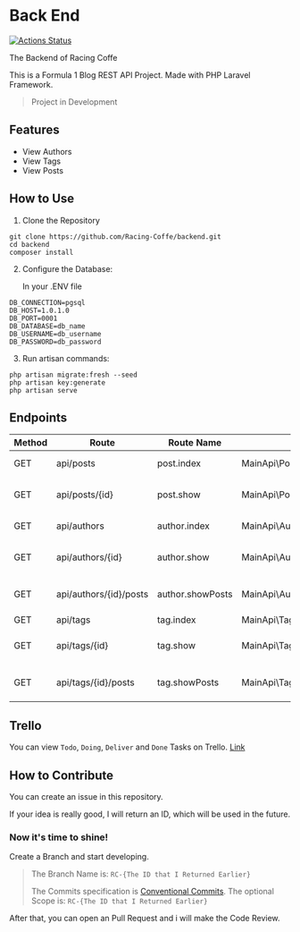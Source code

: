 # Back End
[![Actions Status](https://github.com/racing-coffe/backend/actions/workflows/ci.yml/badge.svg)](https://github.com/racing-coffe/backend/actions)

The Backend of Racing Coffe

This is a Formula 1 Blog REST API Project. Made with PHP Laravel Framework.

> Project in Development

## Features
- View Authors
- View Tags
- View Posts 

## How to Use
1. Clone the Repository
```
git clone https://github.com/Racing-Coffe/backend.git
cd backend
composer install
```

2. Configure the Database:

   In your .ENV file
```
DB_CONNECTION=pgsql
DB_HOST=1.0.1.0
DB_PORT=0001
DB_DATABASE=db_name
DB_USERNAME=db_username
DB_PASSWORD=db_password
```

3. Run artisan commands:
```
php artisan migrate:fresh --seed
php artisan key:generate
php artisan serve
```

## Endpoints
| Method | Route                       | Route Name       | Controller                          | Description                    |
| ------ | --------------------------- | ---------------- | ----------------------------------- | ------------------------------ |
|  GET   |  api/posts                  | post.index       | MainApi\PostController@index        | List all Posts                 |
|  GET   |  api/posts/{id}             | post.show        | MainApi\PostController@show         | Show a Specific Post           |
|  GET   |  api/authors                | author.index     | MainApi\AuthorController@index      | List all Authors               |
|  GET   |  api/authors/{id}           | author.show      | MainApi\AuthorController@show       | Show a Specific Author         |
|  GET   |  api/authors/{id}/posts     | author.showPosts | MainApi\AuthorController@showPosts  | List all Posts from An Author  |
|  GET   |  api/tags                   | tag.index        | MainApi\TagController@index         | List all Tags                  |
|  GET   |  api/tags/{id}              | tag.show         | MainApi\TagController@show          | Show a Specific Tag            |
|  GET   |  api/tags/{id}/posts        | tag.showPosts    | MainApi\TagController@showPosts     | List all Posts from A Tag      |

## Trello
You can view `Todo`, `Doing`, `Deliver` and `Done` Tasks on Trello.
[Link](https://trello.com/b/WCbMv3Q8/back-end)

## How to Contribute
You can create an issue in this repository. 

If your idea is really good, I will return an ID, which will be used in the future.

### Now it's time to shine!
Create a Branch and start developing. 
> The Branch Name is: `RC-{The ID that I Returned Earlier}` 
> 
> The Commits specification is [Conventional Commits](https://www.conventionalcommits.org/en/v1.0.0/). The optional Scope is: `RC-{The ID that I Returned Earlier}`

After that, you can open an Pull Request and i will make the Code Review.
